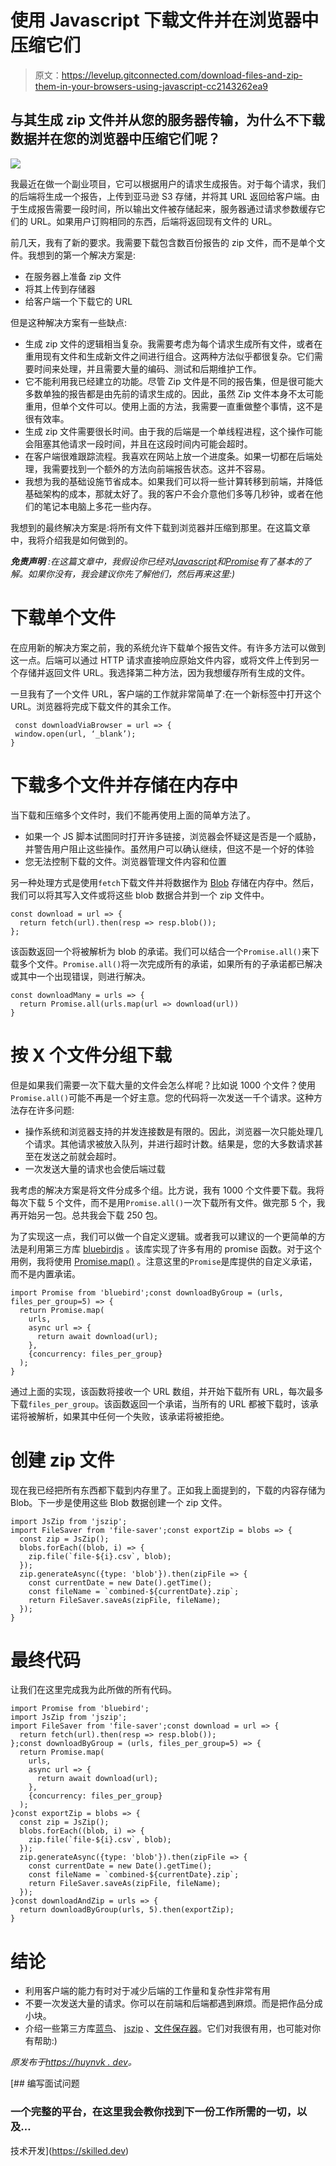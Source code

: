 # 使用 Javascript 下载文件并在浏览器中压缩它们

> 原文：<https://levelup.gitconnected.com/download-files-and-zip-them-in-your-browsers-using-javascript-cc2143262ea9>

## 与其生成 zip 文件并从您的服务器传输，为什么不下载数据并在您的浏览器中压缩它们呢？

![](img/6daeae08299890162e691a714005f1e7.png)

我最近在做一个副业项目，它可以根据用户的请求生成报告。对于每个请求，我们的后端将生成一个报告，上传到亚马逊 S3 存储，并将其 URL 返回给客户端。由于生成报告需要一段时间，所以输出文件被存储起来，服务器通过请求参数缓存它们的 URL。如果用户订购相同的东西，后端将返回现有文件的 URL。

前几天，我有了新的要求。我需要下载包含数百份报告的 zip 文件，而不是单个文件。我想到的第一个解决方案是:

*   在服务器上准备 zip 文件
*   将其上传到存储器
*   给客户端一个下载它的 URL

但是这种解决方案有一些缺点:

*   生成 zip 文件的逻辑相当复杂。我需要考虑为每个请求生成所有文件，或者在重用现有文件和生成新文件之间进行组合。这两种方法似乎都很复杂。它们需要时间来处理，并且需要大量的编码、测试和后期维护工作。
*   它不能利用我已经建立的功能。尽管 Zip 文件是不同的报告集，但是很可能大多数单独的报告都是由先前的请求生成的。因此，虽然 Zip 文件本身不太可能重用，但单个文件可以。使用上面的方法，我需要一直重做整个事情，这不是很有效率。
*   生成 zip 文件需要很长时间。由于我的后端是一个单线程进程，这个操作可能会阻塞其他请求一段时间，并且在这段时间内可能会超时。
*   在客户端很难跟踪流程。我喜欢在网站上放一个进度条。如果一切都在后端处理，我需要找到一个额外的方法向前端报告状态。这并不容易。
*   我想为我的基础设施节省成本。如果我们可以将一些计算转移到前端，并降低基础架构的成本，那就太好了。我的客户不会介意他们多等几秒钟，或者在他们的笔记本电脑上多花一些内存。

我想到的最终解决方案是:将所有文件下载到浏览器并压缩到那里。在这篇文章中，我将介绍我是如何做到的。

***免责声明*** *:在这篇文章中，我假设你已经对*[*Javascript*](https://javascript.info/)*和*[*Promise*](https://web.dev/promises/)*有了基本的了解。如果你没有，我会建议你先了解他们，然后再来这里:)*

# 下载单个文件

在应用新的解决方案之前，我的系统允许下载单个报告文件。有许多方法可以做到这一点。后端可以通过 HTTP 请求直接响应原始文件内容，或将文件上传到另一个存储并返回文件 URL。我选择第二种方法，因为我想缓存所有生成的文件。

一旦我有了一个文件 URL，客户端的工作就非常简单了:在一个新标签中打开这个 URL。浏览器将完成下载文件的其余工作。

```
 const downloadViaBrowser = url => {
 window.open(url, ‘_blank’);
}
```

# 下载多个文件并存储在内存中

当下载和压缩多个文件时，我们不能再使用上面的简单方法了。

*   如果一个 JS 脚本试图同时打开许多链接，浏览器会怀疑这是否是一个威胁，并警告用户阻止这些操作。虽然用户可以确认继续，但这不是一个好的体验
*   您无法控制下载的文件。浏览器管理文件内容和位置

另一种处理方式是使用`fetch`下载文件并将数据作为 [Blob](https://developer.mozilla.org/en-US/docs/Web/API/Blob) 存储在内存中。然后，我们可以将其写入文件或将这些 blob 数据合并到一个 zip 文件中。

```
const download = url => {
  return fetch(url).then(resp => resp.blob());
};
```

该函数返回一个将被解析为 blob 的承诺。我们可以结合一个`Promise.all()`来下载多个文件。`Promise.all()`将一次完成所有的承诺，如果所有的子承诺都已解决或其中一个出现错误，则进行解决。

```
const downloadMany = urls => {
  return Promise.all(urls.map(url => download(url))
}
```

# 按 X 个文件分组下载

但是如果我们需要一次下载大量的文件会怎么样呢？比如说 1000 个文件？使用`Promise.all()`可能不再是一个好主意。您的代码将一次发送一千个请求。这种方法存在许多问题:

*   操作系统和浏览器支持的并发连接数是有限的。因此，浏览器一次只能处理几个请求。其他请求被放入队列，并进行超时计数。结果是，您的大多数请求甚至在发送之前就会超时。
*   一次发送大量的请求也会使后端过载

我考虑的解决方案是将文件分成多个组。比方说，我有 1000 个文件要下载。我将每次下载 5 个文件，而不是用`Promise.all()`一次下载所有文件。做完那 5 个，我再开始另一包。总共我会下载 250 包。

为了实现这一点，我们可以做一个自定义逻辑。或者我可以建议的一个更简单的方法是利用第三方库 [bluebirdjs](http://bluebirdjs.com/) 。该库实现了许多有用的 promise 函数。对于这个用例，我将使用 [Promise.map()](http://bluebirdjs.com/docs/api/promise.map.html) 。注意这里的`Promise`是库提供的自定义承诺，而不是内置承诺。

```
import Promise from 'bluebird';const downloadByGroup = (urls, files_per_group=5) => {
  return Promise.map(
    urls, 
    async url => {
      return await download(url);
    },
    {concurrency: files_per_group}
  );
}
```

通过上面的实现，该函数将接收一个 URL 数组，并开始下载所有 URL，每次最多下载`files_per_group`。该函数返回一个承诺，当所有的 URL 都被下载时，该承诺将被解析，如果其中任何一个失败，该承诺将被拒绝。

# 创建 zip 文件

现在我已经把所有东西都下载到内存里了。正如我上面提到的，下载的内容存储为 Blob。下一步是使用这些 Blob 数据创建一个 zip 文件。

```
import JsZip from 'jszip';
import FileSaver from 'file-saver';const exportZip = blobs => {
  const zip = JsZip();
  blobs.forEach((blob, i) => {
    zip.file(`file-${i}.csv`, blob);
  });
  zip.generateAsync({type: 'blob'}).then(zipFile => {
    const currentDate = new Date().getTime();
    const fileName = `combined-${currentDate}.zip`;
    return FileSaver.saveAs(zipFile, fileName);
  });
}
```

# 最终代码

让我们在这里完成我为此所做的所有代码。

```
import Promise from 'bluebird';
import JsZip from 'jszip';
import FileSaver from 'file-saver';const download = url => {
  return fetch(url).then(resp => resp.blob());
};const downloadByGroup = (urls, files_per_group=5) => {
  return Promise.map(
    urls, 
    async url => {
      return await download(url);
    },
    {concurrency: files_per_group}
  );
}const exportZip = blobs => {
  const zip = JsZip();
  blobs.forEach((blob, i) => {
    zip.file(`file-${i}.csv`, blob);
  });
  zip.generateAsync({type: 'blob'}).then(zipFile => {
    const currentDate = new Date().getTime();
    const fileName = `combined-${currentDate}.zip`;
    return FileSaver.saveAs(zipFile, fileName);
  });
}const downloadAndZip = urls => {
  return downloadByGroup(urls, 5).then(exportZip);
}
```

# 结论

*   利用客户端的能力有时对于减少后端的工作量和复杂性非常有用
*   不要一次发送大量的请求。你可以在前端和后端都遇到麻烦。而是把作品分成小块。
*   介绍一些第三方库[蓝鸟](http://bluebirdjs.com/)、 [jszip](https://www.npmjs.com/package/jszip) 、[文件保存器](https://github.com/eligrey/FileSaver.js)。它们对我很有用，也可能对你有帮助:)

*原发布于*[*https://huynvk . dev*](https://huynvk.dev/blog/download-files-and-zip-them-in-your-browsers-using-javascript)*。*

[](https://skilled.dev) [## 编写面试问题

### 一个完整的平台，在这里我会教你找到下一份工作所需的一切，以及…

技术开发](https://skilled.dev)